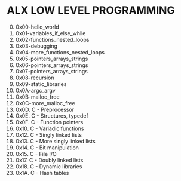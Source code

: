 # ALX LOW LEVEL PROGRAMMING
0. 0x00-hello_world
1. 0x01-variables_if_else_while
2. 0x02-functions_nested_loops
3. 0x03-debugging
4. 0x04-more_functions_nested_loops
5. 0x05-pointers_arrays_strings
6. 0x06-pointers_arrays_strings
7. 0x07-pointers_arrays_strings
8. 0x08-recursion
9. 0x09-static_libraries
10. 0x0A-argc_argv
11. 0x0B-malloc_free
12. 0x0C-more_malloc_free
13. 0x0D. C - Preprocessor
14. 0x0E. C - Structures, typedef
15. 0x0F. C - Function pointers
16. 0x10. C - Variadic functions
17. 0x12. C - Singly linked lists
18. 0x13. C - More singly linked lists
19. 0x14. C - Bit manipulation
20. 0x15. C - File I/O
21. 0x17. C - Doubly linked lists
22. 0x18. C - Dynamic libraries
23. 0x1A. C - Hash tables